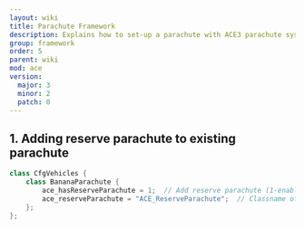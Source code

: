 ```yaml
---
layout: wiki
title: Parachute Framework
description: Explains how to set-up a parachute with ACE3 parachute system.
group: framework
order: 5
parent: wiki
mod: ace
version:
  major: 3
  minor: 2
  patch: 0
---
```


## 1. Adding reserve parachute to existing parachute

```cpp
class CfgVehicles {
    class BananaParachute {
        ace_hasReserveParachute = 1;  // Add reserve parachute (1-enabled, 0-disabled)
        ace_reserveParachute = "ACE_ReserveParachute";  // Classname of the reserve parachute
    };
};
```
